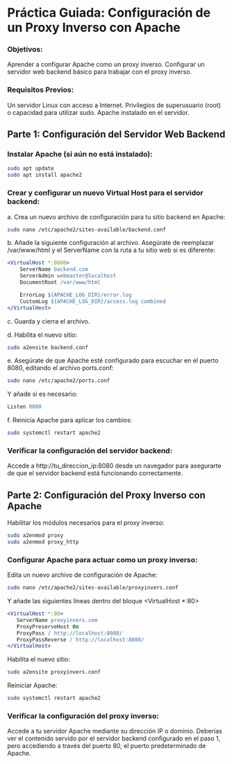 # Práctica Guiada: Configuración de un Proxy Inverso con Apache
### Objetivos:
Aprender a configurar Apache como un proxy inverso.
Configurar un servidor web backend básico para trabajar con el proxy inverso.
### Requisitos Previos:
Un servidor Linux con acceso a Internet.
Privilegios de superusuario (root) o capacidad para utilizar sudo.
Apache instalado en el servidor.


## Parte 1: Configuración del Servidor Web Backend
### Instalar Apache (si aún no está instalado):

```sh
sudo apt update
sudo apt install apache2
```
### Crear y configurar un nuevo Virtual Host para el servidor backend:

a. Crea un nuevo archivo de configuración para tu sitio backend en Apache:

 ```sh
 sudo nano /etc/apache2/sites-available/backend.conf
 ```
b. Añade la siguiente configuración al archivo. Asegúrate de reemplazar /var/www/html y el ServerName con la ruta a tu sitio web si es diferente:

 ```apache
 <VirtualHost *:8080>
     ServerName backend.com
     ServerAdmin webmaster@localhost
     DocumentRoot /var/www/html

     ErrorLog ${APACHE_LOG_DIR}/error.log
     CustomLog ${APACHE_LOG_DIR}/access.log combined
 </VirtualHost>
 ```
c. Guarda y cierra el archivo.

d. Habilita el nuevo sitio:

 ```bash
 sudo a2ensite backend.conf
 ```
e. Asegúrate de que Apache esté configurado para escuchar en el puerto 8080, editando el archivo ports.conf:

 ```bash
 sudo nano /etc/apache2/ports.conf
 ```

 Y añade si es necesario:

 ```apache
 Listen 8080
 ```
f. Reinicia Apache para aplicar los cambios:

 ```bash
 sudo systemctl restart apache2
 ```
### Verificar la configuración del servidor backend:

Accede a http://tu_direccion_ip:8080 desde un navegador para asegurarte de que el servidor backend está funcionando correctamente.

## Parte 2: Configuración del Proxy Inverso con Apache
Habilitar los módulos necesarios para el proxy inverso:
 ```sh
sudo a2enmod proxy
sudo a2enmod proxy_http
 ```
### Configurar Apache para actuar como un proxy inverso:

Edita un nuevo archivo de configuración de Apache:
 ```sh
sudo nano /etc/apache2/sites-available/proxyinvers.conf
 ```
Y añade las siguientes líneas dentro del bloque <VirtualHost *:80>

 ```apache
<VirtualHost *:80>
    ServerName proxyinvers.com
    ProxyPreserveHost On
    ProxyPass / http://localhost:8080/
    ProxyPassReverse / http://localhost:8080/
</VirtualHost>
 ```
 Habilita el nuevo sitio:

 ```bash
 sudo a2ensite proxyinvers.conf
 ```
Reiniciar Apache:
 ```sh
sudo systemctl restart apache2
 ```

### Verificar la configuración del proxy inverso:

Accede a tu servidor Apache mediante su dirección IP o dominio. Deberías ver el contenido servido por el servidor backend configurado en el paso 1, pero accediendo a través del puerto 80, el puerto predeterminado de Apache.

